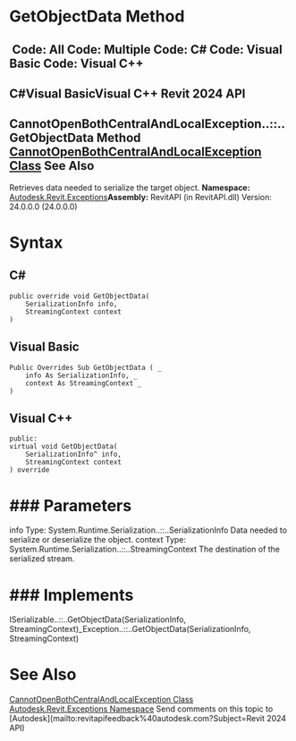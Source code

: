 # GetObjectData Method

﻿
 Code: All Code: Multiple Code: C# Code: Visual Basic Code: Visual C++   
---  
C#Visual BasicVisual C++
Revit 2024 API  
---  
CannotOpenBothCentralAndLocalException..::..GetObjectData Method   
[CannotOpenBothCentralAndLocalException Class](13aac793-10be-9bed-90d8-5474a05f0fea.md "CannotOpenBothCentralAndLocalException Class") See Also  
---  
Retrieves data needed to serialize the target object.
**Namespace:** [Autodesk.Revit.Exceptions](e3bbc463-dccb-6964-e8ef-697c9ed07a27.md "Autodesk.Revit.Exceptions Namespace")**Assembly:** RevitAPI (in RevitAPI.dll) Version: 24.0.0.0 (24.0.0.0)
# Syntax
C#  
---  
```text
public override void GetObjectData(
	SerializationInfo info,
	StreamingContext context
)
```
  
Visual Basic  
---  
```text
Public Overrides Sub GetObjectData ( _
	info As SerializationInfo, _
	context As StreamingContext _
)
```
  
Visual C++  
---  
```text
public:
virtual void GetObjectData(
	SerializationInfo^ info, 
	StreamingContext context
) override
```
  
# ### Parameters
info
    Type: System.Runtime.Serialization..::..SerializationInfo Data needed to serialize or deserialize the object. 
context
    Type: System.Runtime.Serialization..::..StreamingContext The destination of the serialized stream. 
# ### Implements
ISerializable..::..GetObjectData(SerializationInfo, StreamingContext)_Exception..::..GetObjectData(SerializationInfo, StreamingContext)
# See Also
[CannotOpenBothCentralAndLocalException Class](13aac793-10be-9bed-90d8-5474a05f0fea.md "CannotOpenBothCentralAndLocalException Class")
[Autodesk.Revit.Exceptions Namespace](e3bbc463-dccb-6964-e8ef-697c9ed07a27.md "Autodesk.Revit.Exceptions Namespace")
Send comments on this topic to [Autodesk](mailto:revitapifeedback%40autodesk.com?Subject=Revit 2024 API)